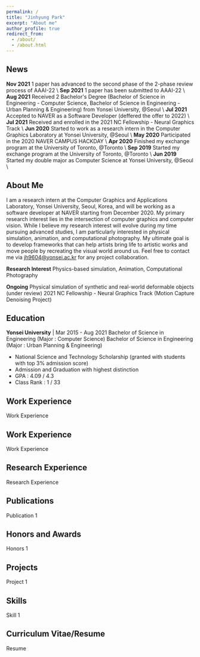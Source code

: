 ```yaml
---
permalink: /
title: "Jinhyung Park"
excerpt: "About me"
author_profile: true
redirect_from: 
  - /about/
  - /about.html
---
```


News
------
**Nov 2021** 1 paper has advanced to the second phase of the 2-phase review process of AAAI-22 \\ 
**Sep 2021** 1 paper has been submitted to AAAI-22 \\
**Aug 2021** Received 2 Bachelor's Degree (Bachelor of Science in Engineering - Computer Science, Bachelor of Science in Engineering - Urban Planning & Engineering) from Yonsei University, @Seoul \\
**Jul 2021** Accepted to NAVER as a Software Developer (deffered the offer to 2022) \\
**Jul 2021** Received and enrolled in the 2021 NC Fellowship - Neural Graphics Track \\
**Jun 2020** Started to work as a research intern in the Computer Graphics Laboratory at Yonsei University, @Seoul \\
**May 2020** Participated in the 2020 NAVER CAMPUS HACKDAY \\
**Apr 2020** Finished my exchange program at the University of Toronto, @Toronto \\
**Sep 2019** Started my exchange program at the University of Toronto, @Toronto \\
**Jun 2019** Started my double major as Computer Science at Yonsei University, @Seoul \\

About Me
------
I am a research intern at the Computer Graphics and Applications Laboratory, Yonsei University, Seoul, Korea, and will be working as a software developer at NAVER starting from December 2020. My primary research interest lies in the intersection of computer graphics and computer vision. While I believe my research interest will evolve during my time pursuing advanced studies, I am particularly interested in physical simulation, animation, and computational photography. My ultimate goal is to develop frameworks that can help artists bring life to artistic works and move people by recreating the visual world around us. Feel free to contact me via jh9604@yonsei.ac.kr for any project collaboration.

**Research Interest**
Physics-based simulation, Animation, Computational Photography

**Ongoing**
Physical simulation of synthetic and real-world deformable objects (under review)
2021 NC Fellowship - Neural Graphics Track (Motion Capture Denoising Project)

Education
------
**Yonsei University**  |  Mar 2015 - Aug 2021
Bachelor of Science in Engineering (Major : Computer Science)
Bachelor of Science in Engineering (Major : Urban Planning & Engineering)
- National Science and Technology Scholarship (granted with students with top 3% admission score)
- Admission and Graduation with highest distinction
-    GPA     : 4.09 / 4.3
- Class Rank : 1 / 33


Work Experience
------
Work Experience

Work Experience
------
Work Experience

Research Experience
------
Research Experience

Publications
------
Publication 1

Honors and Awards
------
Honors 1

Projects
------
Project 1

Skills
------
Skill 1

Curriculum Vitae/Resume
------
Resume
